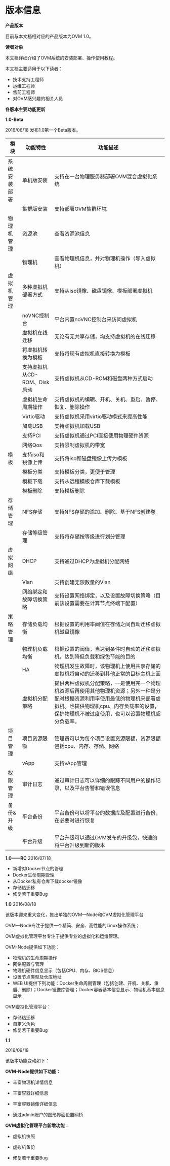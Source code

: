 # 版本信息

**产品版本**

目前与本文档相对应的产品版本为OVM 1.0。

**读者对象**

本文档详细介绍了OVM系统的安装部署、操作使用教程。

本文档主要适用于以下读者：

* 技术支持工程师
* 运维工程师
* 售前工程师
* 对OVM感兴趣的相关人员

**各版本主要功能更新**

**1.0-Beta**

2016\/06\/18 发布1.0第一个Beta版本。

| 模块 | 功能特性 | 功能描述 |
| --- | --- | --- |
| 系统安装部署 | 单机版安装 | 支持在一台物理服务器部署OVM混合虚拟化系统 |
|  | 集群版安装 | 支持部署OVM集群环境 |
| 物理机管理 | 资源池 | 查看资源池信息 |
|  | 物理机 | 查看物理机信息，并对物理机操作（导入虚拟机） |
| 虚拟机管理 | 多种虚拟机部署方式 | 支持从iso镜像、磁盘镜像、模板部署虚拟机 |
|  | noVNC控制台 | 平台内置noVNC控制台来访问虚拟机 |
|  | 虚拟机在线迁移 | 无论有无共享存储，均支持虚拟机的在线迁移 |
|  | 将虚拟机转换为模板 | 支持将现有虚拟机直接转换为模板 |
|  | 支持虚拟机从CD-ROM、Disk启动 | 支持虚拟机从CD-ROM和磁盘两种方式启动 |
|  | 虚拟机生命周期操作 | 支持虚拟机的编辑、开机、关机、重启、暂停、恢复、删除操作 |
|  | Virtio驱动 | 支持虚拟机采用virtio驱动模式来提高性能 |
|  | 加载USB | 支持虚拟机加载USB |
|  | 支持PCI | 支持虚拟机通过PCI直接使用物理硬件资源 |
|  | 网络Qos | 支持限制虚拟机的带宽 |
| 模板 | 支持iso和镜像上传 | 支持将iso和磁盘镜像上传为模板 |
|  | 模板分类 | 支持模板分类，更便于管理 |
|  | 模板下载 | 支持从远程模板仓库下载模板 |
|  | 模板删除 | 支持模板删除 |
| 存储管理 | NFS存储 | 支持NFS存储的添加、删除、基于NFS创建卷 |
|  | 存储等级管理 | 支持将存储按等级进行划分管理 |
| 虚拟网络 | DHCP | 支持通过DHCP为虚拟机分配网络 |
|  | Vlan | 支持创建无限数量的Vlan |
|  | 网络绑定和故障切换策略 | 支持设置网络绑定，以及设置故障切换策略（目前该设置需要在计算节点终端下配置） |
| 策略管理 | 存储负载均衡 | 根据设置的利用率阀值在存储之间自动迁移虚拟机磁盘镜像 |
|  | 物理机负载均衡 | 根据设置的阀值，当达到条件时自动的迁移虚拟机，达到降低负载和绿色节能的目的 |
|  | HA | 物理机发生故障时，该物理机上使用共享存储的虚拟机将自动的迁移到其他正常的目标主机上面 |
|  | 虚拟机分配策略 | 提供两种虚拟机分配策略，一是使用完一个物理机资源后再使用其他物理机资源；另外一种是分配时根据资源利用率使用最低的物理机来部署虚拟机。也提供物理机cpu、内存负载率的设置，保护物理机不被过度使用，也可以设置物理机超分负载率。 |
| 项目管理 | 项目资源限额 | 管理员可以为每个项目设置资源限额，资源限额包括cpu、内存、存储、网络 |
|  | vApp | 支持vApp管理 |
| 权限管理 | 审计日志 | 通过审计日志可以详细的跟踪不同用户的操作记录，以及平台告警和错误信息 |
| 备份&升级 | 平台备份 | 平台备份可以将平台的数据库及配置进行备份，在必要时进行恢复 |
|  | 平台升级 | 平台升级可以通过OVM发布的升级包，快速的将平台升级到新的版本 |

**1.0——RC**
2016\/07\/18

* 新增对Docker节点的管理
* Docker生命周期管理
* 从Docker私有仓库下载docker镜像
* 存储热迁移
* 修复若干重要Bug

**1.0**
2016\/08\/18

该版本迎来重大变化，推出单独的OVM—Node和OVM虚拟化管理平台

OVM—Node专注于提供一个精简、安全、高性能的Linux操作系统；

OVM虚拟化管理平台专注于提供专业的虚拟化和运维管理。

OVM-Node提供如下功能：

* 物理机的生命周期操作
* 网络配置与管理
* 物理机硬件信息显示（包括CPU、内存、BIOS信息）
* 设置节点类型及仓库地址
* WEB UI提供下列功能：Docker生命周期管理（包括创建、开机、关机、重启、删除）；Docker镜像库管理；Docker容器基本信息显示、物理机基本信息显示

OVM虚拟化管理平台：

* 存储热迁移
* 自定义角色
* 修复若干重要Bug

**1.1**


2016\/09\/18

该版本功能变动如下：

**OVM-Node提供如下功能：**

* 丰富物理机详情信息

* 丰富容器详细信息

* 丰富容器镜像详细信息

* 通过admin账户的图形界面设置网桥


**OVM虚拟化管理平台新增功能：**

* 虚拟机快照

* 虚拟机备份

* 修复若干重要Bug 


